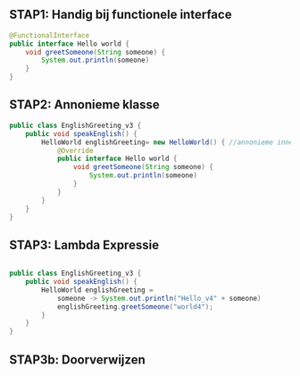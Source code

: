 
## STAP1: Handig bij functionele interface

```Java
@FunctionalInterface
public interface Hello world {
	void greetSomeone(String someone) {
		System.out.println(someone)
	}
}
```

## STAP2: Annonieme klasse

```Java
public class EnglishGreeting_v3 {
	public void speakEnglish() {
		HelloWorld englishGreeting= new HelloWorld() { //annonieme innerklasse
			@Override
			public interface Hello world {
				void greetSomeone(String someone) {
					System.out.println(someone)
				}
			}
		}
	}
}
```


## STAP3: Lambda Expressie

```java

public class EnglishGreeting_v3 {
	public void speakEnglish() {
		HelloWorld englishGreeting =
			someone -> System.out.println("Hello_v4" + someone) 
			englishGreeting.greetSomeone("world4");
		}
	}
}
```


## STAP3b: Doorverwijzen

